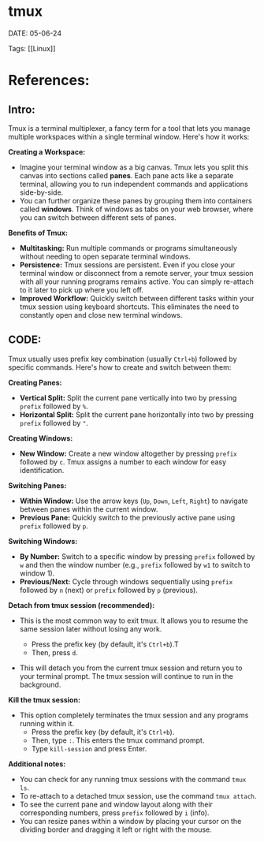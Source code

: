 
# tmux


DATE:  05-06-24


Tags: [[Linux]]


# References:



## Intro:


Tmux is a terminal multiplexer, a fancy term for a tool that lets you manage multiple workspaces within a single terminal window. Here's how it works:

**Creating a Workspace:**

- Imagine your terminal window as a big canvas. Tmux lets you split this canvas into sections called **panes**. Each pane acts like a separate terminal, allowing you to run independent commands and applications side-by-side.
- You can further organize these panes by grouping them into containers called **windows**. Think of windows as tabs on your web browser, where you can switch between different sets of panes.

**Benefits of Tmux:**

- **Multitasking:** Run multiple commands or programs simultaneously without needing to open separate terminal windows.
- **Persistence:** Tmux sessions are persistent. Even if you close your terminal window or disconnect from a remote server, your tmux session with all your running programs remains active. You can simply re-attach to it later to pick up where you left off.
- **Improved Workflow:** Quickly switch between different tasks within your tmux session using keyboard shortcuts. This eliminates the need to constantly open and close new terminal windows.


## CODE:

Tmux usually uses prefix key combination (usually `Ctrl+b`) followed by specific commands. Here's how to create and switch between them:

**Creating Panes:**

- **Vertical Split:** Split the current pane vertically into two by pressing `prefix` followed by `%`.
- **Horizontal Split:** Split the current pane horizontally into two by pressing `prefix` followed by `"`.

**Creating Windows:**

- **New Window:** Create a new window altogether by pressing `prefix` followed by `c`. Tmux assigns a number to each window for easy identification.

**Switching Panes:**

- **Within Window:** Use the arrow keys (`Up`, `Down`, `Left`, `Right`) to navigate between panes within the current window.
- **Previous Pane:** Quickly switch to the previously active pane using `prefix` followed by `p`.

**Switching Windows:**

- **By Number:** Switch to a specific window by pressing `prefix` followed by `w` and then the window number (e.g., `prefix` followed by `w1` to switch to window 1).
- **Previous/Next:** Cycle through windows sequentially using `prefix` followed by `n` (next) or `prefix` followed by `p` (previous).


**Detach from tmux session (recommended):**

- This is the most common way to exit tmux. It allows you to resume the same session later without losing any work. 
	- Press the prefix key (by default, it's `Ctrl+b`).T
	- Then, press `d`.

- This will detach you from the current tmux session and return you to your terminal prompt. The tmux session will continue to run in the background.

**Kill the tmux session:**

- This option completely terminates the tmux session and any programs running within it. 
	- Press the prefix key (by default, it's `Ctrl+b`).
	- Then, type `:`. This enters the tmux command prompt.
	- Type `kill-session` and press Enter.

**Additional notes:**

- You can check for any running tmux sessions with the command `tmux ls`.
- To re-attach to a detached tmux session, use the command `tmux attach`.
- To see the current pane and window layout along with their corresponding numbers, press `prefix` followed by `i` (info).
- You can resize panes within a window by placing your cursor on the dividing border and dragging it left or right with the mouse.

